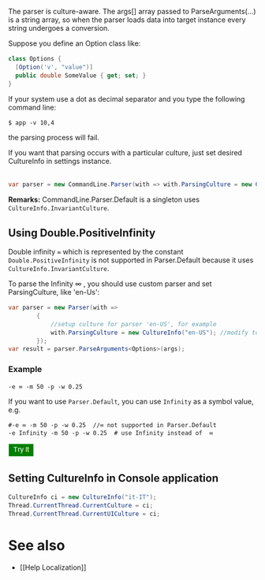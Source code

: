 The parser is culture-aware. The args[] array passed to ParseArguments<T>(...) is a string array, so when the parser loads data into target instance every string undergoes a conversion.

Suppose you define an Option class like:
```cs
class Options {
  [Option('v', "value")]
  public double SomeValue { get; set; }
}
```
If your system use a dot as decimal separator and you type the following command line:
```
$ app -v 10,4
```

the parsing process will fail.

If you want that parsing occurs with a particular culture, just set desired CultureInfo in settings instance.
```cs

var parser = new CommandLine.Parser(with => with.ParsingCulture = new CultureInfo("it-IT"));
```

**Remarks:** CommandLine.Parser.Default is a singleton uses `CultureInfo.InvariantCulture`.

## Using Double.PositiveInfinity
Double infinity `∞` which is represented by the constant `Double.PositiveInfinity` is not supported in Parser.Default because it uses `CultureInfo.InvariantCulture`.

To parse the Infinity ∞ , you should use custom parser and set ParsingCulture, like 'en-Us':
```cs
var parser = new Parser(with =>
        {          
            //setup culture for parser 'en-US', for example
            with.ParsingCulture = new CultureInfo("en-US"); //modify to use your cultureinfo
        });
var result = parser.ParseArguments<Options>(args);
```
### Example
```
-e ∞ -m 50 -p -w 0.25
```
If you want to use `Parser.Default`, you can use `Infinity` as a symbol value, e.g.
```
#-e ∞ -m 50 -p -w 0.25  //∞ not supported in Parser.Default
-e Infinity -m 50 -p -w 0.25  # use Infinity instead of  ∞
```

[<img src="media/tryit.png">](https://dotnetfiddle.net/Q1YA6Y)


## Setting CultureInfo in Console application

```cs
CultureInfo ci = new CultureInfo("it-IT");
Thread.CurrentThread.CurrentCulture = ci;
Thread.CurrentThread.CurrentUICulture = ci;
```


# See also

- [[Help Localization]]
